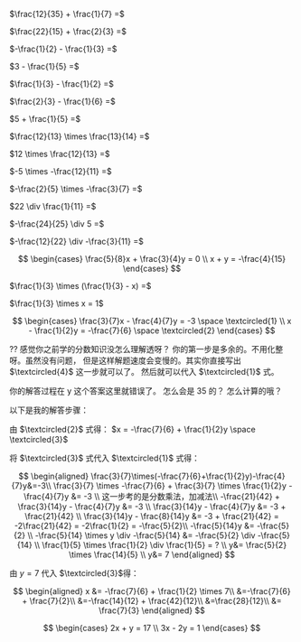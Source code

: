 $\frac{12}{35} + \frac{1}{7} =$

$\frac{22}{15} + \frac{2}{3} =$

$-\frac{1}{2} - \frac{1}{3} =$

$3 - \frac{1}{5} =$

$\frac{1}{3} - \frac{1}{2} =$

$\frac{2}{3} - \frac{1}{6} =$

$5 + \frac{1}{5} =$

$\frac{12}{13} \times \frac{13}{14} =$

$12 \times \frac{12}{13} =$

$-5 \times -\frac{12}{11} =$

$-\frac{2}{5} \times -\frac{3}{7} =$

$22 \div \frac{1}{11} =$

$-\frac{24}{25} \div 5 =$

$-\frac{12}{22} \div -\frac{3}{11} =$

$$
\begin{cases}
    \frac{5}{8}x + \frac{3}{4}y = 0 \\
    x + y = -\frac{4}{15}
\end{cases}
$$

$\frac{1}{3} \times (\frac{1}{3} - x) =$

$\frac{1}{3} \times x = 1$

$$
\begin{cases}
    \frac{3}{7}x - \frac{4}{7}y = -3 \space \textcircled{1} \\
    x - \frac{1}{2}y = -\frac{7}{6} \space \textcircled{2}
\end{cases}
$$

?? 感觉你之前学的分数知识没怎么理解透呀？ 你的第一步是多余的。不用化整呀。虽然没有问题， 但是这样解题速度会变慢的。其实你直接写出 $\textcircled{4}$ 这一步就可以了。 然后就可以代入 $\textcircled{1}$ 式。

你的解答过程在 y 这个答案这里就错误了。 怎么会是 35 的？ 怎么计算的哦？

以下是我的解答步骤：

由 $\textcircled{2}$ 式得： $x = -\frac{7}{6} + \frac{1}{2}y \space \textcircled{3}$

将 $\textcircled{3}$ 式代入 $\textcircled{1}$ 式得：

$$
    \begin{aligned}
      \frac{3}{7}\times(-\frac{7}{6}+\frac{1}{2}y)-\frac{4}{7}y&=-3\\
      \frac{3}{7} \times -\frac{7}{6} + \frac{3}{7} \times \frac{1}{2}y - \frac{4}{7}y &= -3 \\
      这一步考的是分数乘法，加减法\\
      -\frac{21}{42} + \frac{3}{14}y - \frac{4}{7}y &= -3 \\
      \frac{3}{14}y - \frac{4}{7}y &= -3 + \frac{21}{42} \\
      \frac{3}{14}y - \frac{8}{14}y &= -3 + \frac{21}{42} = -2\frac{21}{42} = -2\frac{1}{2} = -\frac{5}{2}\\
      -\frac{5}{14}y &= -\frac{5}{2} \\
      -\frac{5}{14} \times y \div -\frac{5}{14} &= -\frac{5}{2} \div -\frac{5}{14} \\
      \frac{1}{5} \times \frac{1}{2} \div \frac{1}{5} = ? \\
      y&= \frac{5}{2} \times \frac{14}{5} \\
      y&= 7
    \end{aligned}
$$

由 $y = 7$ 代入 $\textcircled{3}$得：

$$
    \begin{aligned}
        x &= -\frac{7}{6} + \frac{1}{2} \times 7\\
        &=-\frac{7}{6} + \frac{7}{2}\\
        &=-\frac{14}{12} + \frac{42}{12}\\
        &=\frac{28}{12}\\
        &= \frac{7}{3}
    \end{aligned}
$$

$$
\begin{cases}
    2x + y = 17 \\
    3x - 2y = 1
\end{cases}
$$

